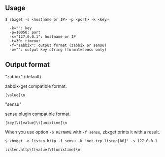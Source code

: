 Usage
------

```
$ zbxget -s <hostname or IP> -p <port> -k <key>

  -k="": key
  -p=10050: port
  -s="127.0.0.1": hostname or IP
  -t=30: timeout
  -f="zabbix": output format (zabbix or sensu)
  -o="": output key string (format=sensu only)
```

Output format
-----

"zabbix" (default)

zabbix-get compatible format.
```
[value]\n
```

"sensu"

sensu plugin compatible format.
```
[key]\t[value]\t[unixtime]\n
```

When you use option `-o KEYNAME` with `-f sensu`, zbxget prints it with a result.

```
$ zbxget -o listen.http -f sensu -k "net.tcp.listen[80]" -s 127.0.0.1

listen.http\t[value]\t[unixtime]\n
```
